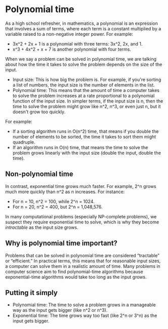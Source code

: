 # Polynomial time

As a high school refresher, in mathematics, a polynomial is an expression that
involves a sum of terms, where each term is a constant multiplied by a variable
raised to a non-negative integer power. For example:

- 3x^2 + 2x + 1 is a polynomial with three terms: 3x^2, 2x, and 1.
- x^3 + 4x^2 + x + 7 is another polynomial with four terms.

When we say a problem can be solved in polynomial time, we are talking about
how the time it takes to solve the problem depends on the size of the input.

- Input size: This is how big the problem is. For example, if you're sorting a
  list of numbers, the input size is the number of elements in the list.
- Polynomial time: This means that the amount of time a computer takes to solve
  the problem increases at a rate proportional to a polynomial function of the
  input size. In simpler terms, if the input size is n, then the time to solve
  the problem might grow like n^2, n^3, or even just n, but it doesn't grow too
  quickly.

For example:

- If a sorting algorithm runs in O(n^2) time, that means if you double the
  number of elements to be sorted, the time it takes to sort them might
  quadruple.
- If an algorithm runs in O(n) time, that means the time to solve the problem
  grows linearly with the input size (double the input, double the time).

## Non-polynomial time

In contrast, exponential time grows much faster. For example, 2^n grows much
more quickly than n^2 as n increases. For instance:

- For n = 10, n^2 = 100, while 2^n = 1024.
- For n = 20, n^2 = 400, but 2^n = 1,048,576.

In many computational problems (especially NP-complete problems), we suspect
they require exponential time to solve, which is why they become _intractable_
as the input size grows.

## Why is polynomial time important?

Problems that can be solved in polynomial time are considered “tractable” or
“efficient.” In practical terms, this means that for reasonable input sizes, a
computer can solve them in a realistic amount of time. Many problems in computer
science aim to find polynomial-time algorithms because exponential-time
algorithms would take too long as the input grows.

## Putting it simply

- Polynomial time: The time to solve a problem grows in a manageable way as the
  input gets bigger (like n^2 or n^3).
- Exponential time: The time grows way too fast (like 2^n or 3^n) as the input
  gets bigger.
  